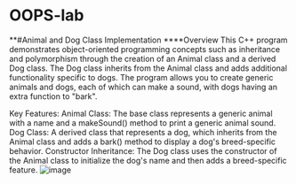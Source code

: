 # OOPS-lab
**#Animal and Dog Class Implementation
****Overview
This C++ program demonstrates object-oriented programming concepts such as inheritance and polymorphism through the creation of an Animal class and a derived Dog class. The Dog class inherits from the Animal class and adds additional functionality specific to dogs. The program allows you to create generic animals and dogs, each of which can make a sound, with dogs having an extra function to "bark".

Key Features:
Animal Class: The base class represents a generic animal with a name and a makeSound() method to print a generic animal sound.
Dog Class: A derived class that represents a dog, which inherits from the Animal class and adds a bark() method to display a dog's breed-specific behavior.
Constructor Inheritance: The Dog class uses the constructor of the Animal class to initialize the dog's name and then adds a breed-specific feature.
![image](https://github.com/user-attachments/assets/8034dbfa-f069-47e0-83b6-57b898201a4e)
